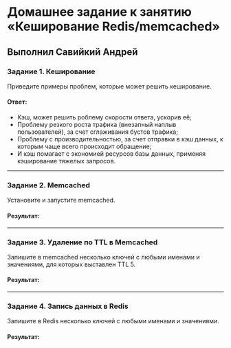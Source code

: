 # Домашнее задание к занятию «Кеширование Redis/memcached»

## Выполнил Савийкий Андрей

### Задание 1. Кеширование 

Приведите примеры проблем, которые может решить кеширование. 

#### Ответ:

- Кэш, может решить роблему скорости ответа, ускорив её;
- Проблему резкого роста трафика (внезапный наплыв пользователей), за счет сглаживания бустов трафика;
- Проблему с производительностью, за счет отправки в кэш данных, к которым чаще всего происходит обращение;
- И кэш помагает с экономией ресурсов базы данных, применяя кэширование тяжелых запросов.

---

### Задание 2. Memcached

Установите и запустите memcached.

#### Результат:

---

### Задание 3. Удаление по TTL в Memcached

Запишите в memcached несколько ключей с любыми именами и значениями, для которых выставлен TTL 5. 

#### Результат:

---

### Задание 4. Запись данных в Redis

Запишите в Redis несколько ключей с любыми именами и значениями. 

#### Результат:


